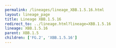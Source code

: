 ```yaml
---
permalink: /lineages/lineage_XBB.1.5.16.html
layout: lineage_page
title: Lineage XBB.1.5.16
redirect_to: ../lineage.html?lineage=XBB.1.5.16
lineage: XBB.1.5.16
parent: XBB.1.5
children: ['FG.2', 'XBB.1.5.16']
---
```

